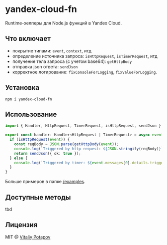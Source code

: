 # yandex-cloud-fn
Runtime-хелперы для Node.js функций в Yandex Cloud.

## Что включает
* покрытие типами: `event`, `context`, итд
* определение источника запроса: `isHttpRequest`, `isTimerRequest`, итд
* получение тела запроса (с учетом base64): `getHttpBody`
* отправка json ответа: `sendJson`
* корректное логирование: `fixConsoleForLogging`, `fixValueForLogging`.

## Установка
```
npm i yandex-cloud-fn
```

## Использование
```ts
import { Handler, HttpRequest, TimerRequest, isHttpRequest, sendJson } from 'yandex-cloud-fn';

export const handler: Handler<HttpRequest | TimerRequest> = async event => {
  if (isHttpRequest(event)) {
    const reqBody = JSON.parse(getHttpBody(event));
    console.log(`Triggered by http request: ${JSON.stringify(reqBody)}`);
    return sendJson({ ok: true });
  } else {
    console.log(`Triggered by timer: ${event.messages[0].details.trigger_id}`);
  }
}
```
Больше примеров в папке [/examples](/examples).

## Доступные методы
tbd

## Лицензия
MIT @ [Vitaliy Potapov](https://github.com/vitalets)

